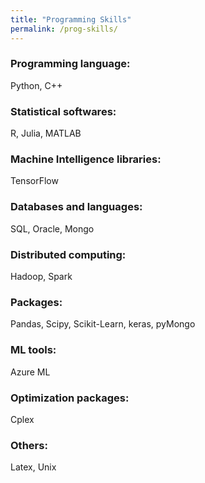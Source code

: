 ```yaml
---
title: "Programming Skills"
permalink: /prog-skills/
---
```


### Programming language:
Python, C++

### Statistical softwares:
R, Julia, MATLAB

### Machine Intelligence libraries:
TensorFlow

### Databases and languages:
SQL, Oracle, Mongo

### Distributed computing:
Hadoop, Spark

### Packages:
Pandas, Scipy, Scikit-Learn, keras, pyMongo

### ML tools:
Azure ML

### Optimization packages:
Cplex

### Others:
Latex, Unix
